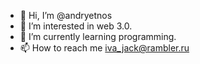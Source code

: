 - 👋 Hi, I’m @andryetnos
- 👀 I’m interested in web 3.0.
- 🌱 I’m currently learning programming.
- 📫 How to reach me iva_jack@rambler.ru

